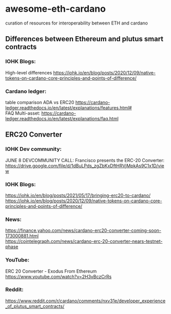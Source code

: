 # awesome-eth-cardano
curation of resources for interoperability between ETH and cardano

## Differences between Ethereum and plutus smart contracts
### IOHK Blogs:  
High-level differences https://iohk.io/en/blog/posts/2020/12/09/native-tokens-on-cardano-core-principles-and-points-of-difference/

### Cardano ledger:  
table comparison ADA vs ERC20 https://cardano-ledger.readthedocs.io/en/latest/explanations/features.html#  
FAQ Multi-asset: https://cardano-ledger.readthedocs.io/en/latest/explanations/faq.html

## ERC20 Converter
### IOHK Dev community:  
JUNE 8 DEVCOMMUNITY CALL: Francisco presents the ERC-20 Converter: https://drive.google.com/file/d/1dBuLPds_zgZbKxDftHRVjMpkAs9C1x1D/view

### IOHK Blogs:  
https://iohk.io/en/blog/posts/2021/05/17/bringing-erc20-to-cardano/
https://iohk.io/en/blog/posts/2020/12/09/native-tokens-on-cardano-core-principles-and-points-of-difference/

### News:  
https://finance.yahoo.com/news/cardano-erc20-converter-coming-soon-173000881.html   
https://cointelegraph.com/news/cardano-erc-20-converter-nears-testnet-phase

### YouTube:  
ERC 20 Converter - Exodus From Ethereum https://www.youtube.com/watch?v=2H3vBczCrRs

### Reddit:  
https://www.reddit.com/r/cardano/comments/nxv31e/developer_experience_of_plutus_smart_contracts/
